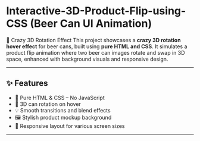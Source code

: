 # Interactive-3D-Product-Flip-using-CSS (Beer Can UI Animation)

🍺 Crazy 3D Rotation Effect 
This project showcases a **crazy 3D rotation hover effect** for beer cans, built using **pure HTML and CSS**. It simulates a product flip animation where two beer can images rotate and swap in 3D space, enhanced with background visuals and responsive design.

---

## ✨ Features

- 🎯 Pure HTML & CSS – No JavaScript
- 🍻 3D can rotation on hover
- 💡 Smooth transitions and blend effects
- 🖼️ Stylish product mockup background
- 📱 Responsive layout for various screen sizes

---


